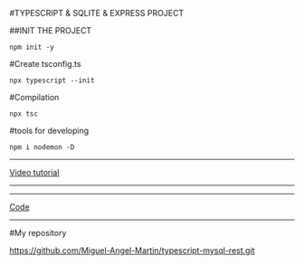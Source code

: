 #TYPESCRIPT & SQLITE & EXPRESS PROJECT

##INIT THE PROJECT

```
npm init -y
```

#Create tsconfig.ts

```
npx typescript --init
```

#Compilation

```
npx tsc 
```

#tools for developing

```
npm i nodemon -D
```

___

[Video tutorial](https://www.youtube.com/watch?v=4clEduk6OQM&t=465s)

___

___

[Code](https://github.com/FaztWeb/typescript-mysql-rest)

___


#My repository

https://github.com/Miguel-Angel-Martin/typescript-mysql-rest.git
